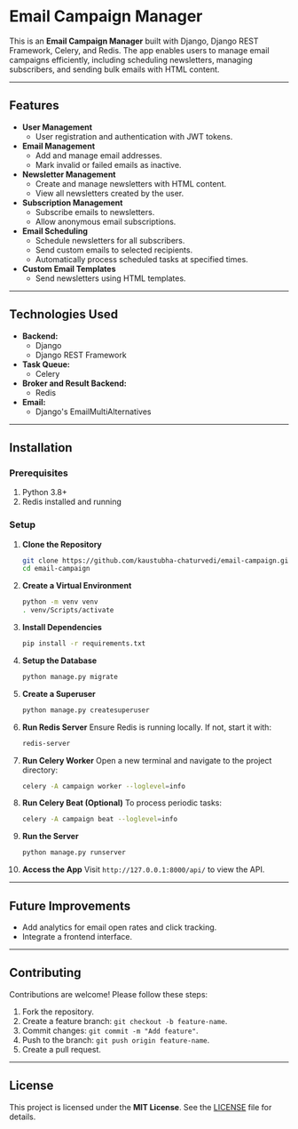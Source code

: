 # **Email Campaign Manager**

This is an **Email Campaign Manager** built with Django, Django REST Framework, Celery, and Redis. The app enables users to manage email campaigns efficiently, including scheduling newsletters, managing subscribers, and sending bulk emails with HTML content.

---

## **Features**

- **User Management**
  - User registration and authentication with JWT tokens.
- **Email Management**
  - Add and manage email addresses.
  - Mark invalid or failed emails as inactive.
- **Newsletter Management**
  - Create and manage newsletters with HTML content.
  - View all newsletters created by the user.
- **Subscription Management**
  - Subscribe emails to newsletters.
  - Allow anonymous email subscriptions.
- **Email Scheduling**
  - Schedule newsletters for all subscribers.
  - Send custom emails to selected recipients.
  - Automatically process scheduled tasks at specified times.
- **Custom Email Templates**
  - Send newsletters using HTML templates.

---

## **Technologies Used**

- **Backend:**
  - Django
  - Django REST Framework
- **Task Queue:**
  - Celery
- **Broker and Result Backend:**
  - Redis
- **Email:**
  - Django's EmailMultiAlternatives

---

## **Installation**

### **Prerequisites**

1. Python 3.8+
2. Redis installed and running

### **Setup**

1. **Clone the Repository**
   ```bash
   git clone https://github.com/kaustubha-chaturvedi/email-campaign.git
   cd email-campaign
   ```

2. **Create a Virtual Environment**
   ```bash
   python -m venv venv
   . venv/Scripts/activate
   ```

3. **Install Dependencies**
   ```bash
   pip install -r requirements.txt
   ```

4. **Setup the Database**
   ```bash
   python manage.py migrate
   ```

5. **Create a Superuser**
   ```bash
   python manage.py createsuperuser
   ```

6. **Run Redis Server**
   Ensure Redis is running locally. If not, start it with:
   ```bash
   redis-server
   ```

7. **Run Celery Worker**
   Open a new terminal and navigate to the project directory:
   ```bash
   celery -A campaign worker --loglevel=info
   ```

8. **Run Celery Beat (Optional)**
   To process periodic tasks:
   ```bash
   celery -A campaign beat --loglevel=info
   ```

9. **Run the Server**
   ```bash
   python manage.py runserver
   ```

10. **Access the App**
    Visit `http://127.0.0.1:8000/api/` to view the API.

---


## **Future Improvements**

- Add analytics for email open rates and click tracking.
- Integrate a frontend interface.

---

## **Contributing**

Contributions are welcome! Please follow these steps:
1. Fork the repository.
2. Create a feature branch: `git checkout -b feature-name`.
3. Commit changes: `git commit -m "Add feature"`.
4. Push to the branch: `git push origin feature-name`.
5. Create a pull request.

---

## **License**

This project is licensed under the **MIT License**. See the [LICENSE](LICENSE) file for details.